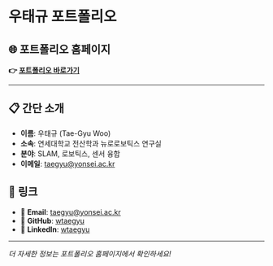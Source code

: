 # 우태규 포트폴리오

## 🌐 포트폴리오 홈페이지

**👉 [포트폴리오 바로가기](https://wtaegyu.github.io)**

---

## 📋 간단 소개

- **이름**: 우태규 (Tae-Gyu Woo)
- **소속**: 연세대학교 전산학과 뉴로로보틱스 연구실
- **분야**: SLAM, 로보틱스, 센서 융합
- **이메일**: taegyu@yonsei.ac.kr

## 🔗 링크

- 📧 **Email**: taegyu@yonsei.ac.kr
- 🐙 **GitHub**: [wtaegyu](https://github.com/wtaegyu)
- 💼 **LinkedIn**: [wtaegyu](https://linkedin.com/in/wtaegyu)

---

*더 자세한 정보는 포트폴리오 홈페이지에서 확인하세요!*
